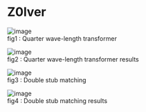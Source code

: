 # Z0lver 

![image](https://github.com/CourseReps/ECEN452-Spring2016/blob/master/Students/Mazin-M-Mustafa/Lab2/PreLab/Zol_1_1.png) <br>
fig1 : Quarter wave-length transformer

![image](https://github.com/CourseReps/ECEN452-Spring2016/blob/master/Students/Mazin-M-Mustafa/Lab2/PreLab/Zol_1_2.png) <br>
fig2 : Quarter wave-length transformer results

![image](https://github.com/CourseReps/ECEN452-Spring2016/blob/master/Students/Mazin-M-Mustafa/Lab2/PreLab/Zol_2_1.png) <br>
fig3 : Double stub matching

![image](https://github.com/CourseReps/ECEN452-Spring2016/blob/master/Students/Mazin-M-Mustafa/Lab2/PreLab/Zol_2_2.png) <br>
fig4 : Double stub matching results
